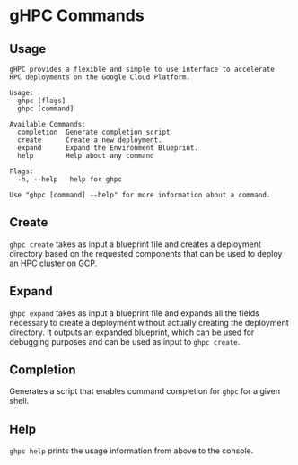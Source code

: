 # gHPC Commands

## Usage

```text
gHPC provides a flexible and simple to use interface to accelerate
HPC deployments on the Google Cloud Platform.

Usage:
  ghpc [flags]
  ghpc [command]

Available Commands:
  completion  Generate completion script
  create      Create a new deployment.
  expand      Expand the Environment Blueprint.
  help        Help about any command

Flags:
  -h, --help   help for ghpc

Use "ghpc [command] --help" for more information about a command.
```

## Create

`ghpc create` takes as input a blueprint file and creates a deployment directory
based on the requested components that can be used to deploy an HPC cluster on
GCP.

## Expand

`ghpc expand` takes as input a blueprint file and expands all the fields
necessary to create a deployment without actually creating the deployment
directory. It outputs an expanded blueprint, which can be used for debugging
purposes and can be used as input to `ghpc create`.

## Completion
Generates a script that enables command completion for `ghpc` for a given shell.

## Help
`ghpc help` prints the usage information from above to the console.
